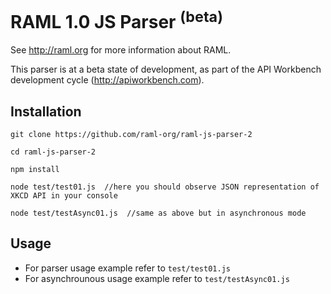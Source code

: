 # RAML 1.0 JS Parser <sup>(beta)</sup>

See http://raml.org for more information about RAML.

This parser is at a beta state of development, as part of the API Workbench development cycle (http://apiworkbench.com).

## Installation
```
git clone https://github.com/raml-org/raml-js-parser-2

cd raml-js-parser-2

npm install

node test/test01.js  //here you should observe JSON representation of XKCD API in your console

node test/testAsync01.js  //same as above but in asynchronous mode
```

## Usage
* For parser usage example refer to `test/test01.js`
* For asynchrounous usage example refer to `test/testAsync01.js`
